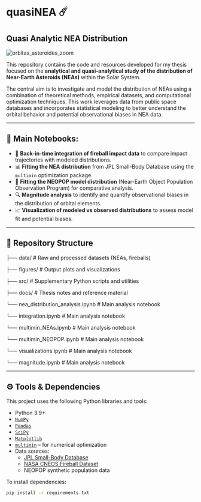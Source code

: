 # quasiNEA ☄️
## Quasi Analytic NEA Distribution

![orbitas_asteroides_zoom](https://github.com/user-attachments/assets/cd3f7e69-742f-4516-8395-6e5fa881b60c)

This repository contains the code and resources developed for my thesis focused on the **analytical and quasi-analytical study of the distribution of Near-Earth Asteroids (NEAs)** within the Solar System.

The central aim is to investigate and model the distribution of NEAs using a combination of theoretical methods, empirical datasets, and computational optimization techniques. This work leverages data from public space databases and incorporates statistical modeling to better understand the orbital behavior and potential observational biases in NEA data.

---

## 📓 Main Notebooks: 

- 🔁 **Back-in-time integration of fireball impact data** to compare impact trajectories with modeled distributions.
- 📊 **Fitting the NEA distribution** from JPL Small-Body Database using the `multimin` optimization package.
- 🌌 **Fitting the NEOPOP model distribution** (Near-Earth Object Population Observation Program) for comparative analysis.
- 🔍 **Magnitude analysis** to identify and quantify observational biases in the distribution of orbital elements.
- 📈 **Visualization of modeled vs observed distributions** to assess model fit and potential biases.

---

## 📁 Repository Structure

├── data/ # Raw and processed datasets (NEAs, fireballs) 


├── figures/ # Output plots and visualizations


├── src/ # Supplementary Python scripts and utilities


├── docs/ # Thesis notes and reference material


└── nea_distribution_analysis.ipynb # Main analysis notebook


└── integration.ipynb # Main analysis notebook


└── multimin_NEAs.ipynb # Main analysis notebook


└── multimin_NEOPOP.ipynb # Main analysis notebook


└── visualizations.ipynb # Main analysis notebook


└── magnitude.ipynb # Main analysis notebook

---

## ⚙️ Tools & Dependencies

This project uses the following Python libraries and tools:

- Python 3.9+
- [`NumPy`](https://numpy.org/)
- [`Pandas`](https://pandas.pydata.org/)
- [`SciPy`](https://scipy.org/)
- [`Matplotlib`](https://matplotlib.org/)
- [`multimin`](https://pypi.org/project/multimin/) – for numerical optimization
- Data sources:
  - [JPL Small-Body Database](https://ssd.jpl.nasa.gov/tools/sbdb_query.html)
  - [NASA CNEOS Fireball Dataset](https://cneos.jpl.nasa.gov/fireballs/)
  - NEOPOP synthetic population data 

To install dependencies:

```bash
pip install -r requirements.txt
